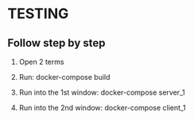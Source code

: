 # TESTING
## Follow step by step

1) Open 2 terms

2) Run: docker-compose build

3) Run into the 1st window: docker-compose server_1

4) Run into the 2nd window: docker-compose client_1
